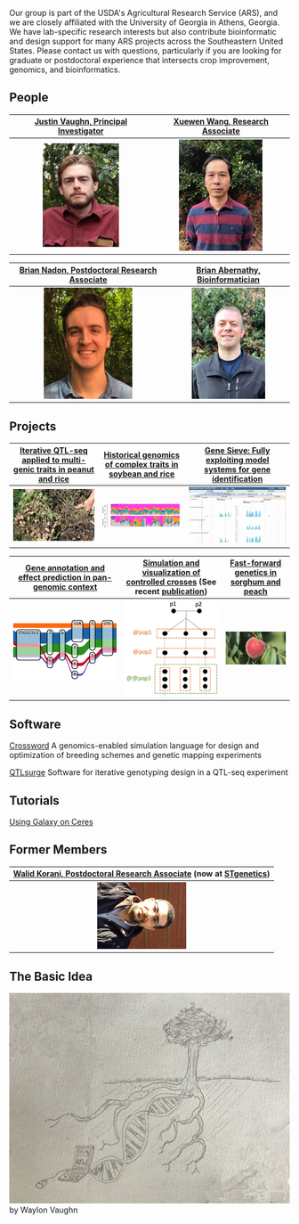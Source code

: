 Our group is part of the USDA's Agricultural Research Service (ARS), and we are closely affiliated with the University of Georgia in Athens, Georgia.  We have lab-specific research interests but also contribute bioinformatic and design support for many ARS projects across the Southeastern United States.  Please contact us with questions, particularly if you are looking for graduate or postdoctoral experience that intersects crop improvement, genomics, and bioinformatics.  

## People

| [Justin Vaughn, Principal Investigator](./pages/jnvBio.md) | [Xuewen Wang, Research Associate](https://scholar.google.com/citations?user=jXfdcm0AAAAJ&hl=en) |
| :---: | :---: |
| ![alt text](./pics/jnvPic1.png "Justin Vaughn") | ![alt text](./pics/xuewenPic.png "Xuewen Wang") |

| [Brian Nadon, Postdoctoral Research Associate](https://twitter.com/briandnadon?lang=en) | [Brian Abernathy, Bioinformatician](https://scholar.google.com/citations?user=D6omdmYAAAAJ) |
| :---: | :---: |
| ![alt text](./pics/IMG_0896_3.png "Brian Nadon") | ![alt text](./pics/abernathy_2.png "Brian Abernathy") |

## Projects

| [Iterative QTL-seq applied to multi-genic traits in peanut and rice](./pages/iQTL.md) | [Historical genomics of complex traits in soybean and rice](./pages/histGenomics.md) | [Gene Sieve: Fully exploiting model systems for gene identification](./pages/leapFrog.md) |
| :---: | :---: | :---: |
| ![alt text](./pics/iQTLPic1.png "White mold") | ![alt text](./pics/histGenPic1.png "Haplotypes through the ages") | ![alt text](./pics/leapFrogPic1.png "Arabidopsis orthologs") |

| [Gene annotation and effect prediction in pan-genomic context](./pages/panGenome.md) | [Simulation and visualization of controlled crosses](./pages/simAndVis.md) (See recent [publication](https://www.nature.com/articles/s41598-018-38348-y)) | [Fast-forward genetics in sorghum and peach](./pages/ffGenetics.md) |
| :---: | :---: | :---: |
| ![alt text](./pics/panGenome.png "Pangenome tube") | ![alt text](./pics/simVis1.png "Biparental cross") | ![alt text](./pics/ffGenePic1.png "Peach Sports") |


## Software

[Crossword](https://github.com/USDA-ARS-GBRU/crossword)
A genomics-enabled simulation language for design and optimization of breeding schemes and genetic mapping experiments

[QTLsurge](https://github.com/USDA-ARS-GBRU/QTLsurge)
Software for iterative genotyping design in a QTL-seq experiment

## Tutorials

[Using Galaxy on Ceres](./pics/galaxyOnCeres.pdf "Galaxy")

## Former Members

| [Walid Korani, Postdoctoral Research Associate](https://github.com/w-korani) (now at [STgenetics](https://www.stgen.com/)) |
| :---: |
| ![alt text](./pics/walidPic1.png "Walid Korani") |

## The Basic Idea
<img src="pics/wFile.jpeg">
by Waylon Vaughn
